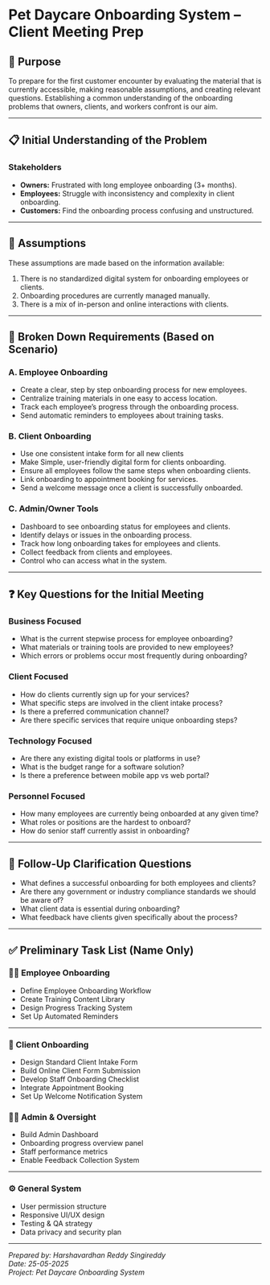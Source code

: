# Pet Daycare Onboarding System – Client Meeting Prep

## 📌 Purpose
To prepare for the first customer encounter by evaluating the material that is currently accessible, making reasonable assumptions, and creating relevant questions. Establishing a common understanding of the onboarding problems that owners, clients, and workers confront is our aim.

---

## 📋 Initial Understanding of the Problem

### Stakeholders
- **Owners:** Frustrated with long employee onboarding (3+ months).
- **Employees:** Struggle with inconsistency and complexity in client onboarding.
- **Customers:** Find the onboarding process confusing and unstructured.

---

## 📂 Assumptions
These assumptions are made based on the information available:
1. There is no standardized digital system for onboarding employees or clients.
2. Onboarding procedures are currently managed manually.
3. There is a mix of in-person and online interactions with clients.

---

## 🧩 Broken Down Requirements (Based on Scenario)

### A. Employee Onboarding
- Create a clear, step by step onboarding process for new employees.
- Centralize training materials in one easy to access location.
- Track each employee’s progress through the onboarding process.
- Send automatic reminders to employees about training tasks.

### B. Client Onboarding
- Use one consistent intake form for all new clients
- Make Simple, user-friendly digital form for clients onboarding.
- Ensure all employees follow the same steps when onboarding clients.
- Link onboarding to appointment booking for services.
- Send a welcome message once a client is successfully onboarded.

### C. Admin/Owner Tools
- Dashboard to see onboarding status for employees and clients.
- Identify delays or issues in the onboarding process.
- Track how long onboarding takes for employees and clients.
- Collect feedback from clients and employees.
- Control who can access what in the system.

---

## ❓ Key Questions for the Initial Meeting

### Business Focused
- What is the current stepwise process for employee onboarding?
- What materials or training tools are provided to new employees?
- Which errors or problems occur most frequently during onboarding?

### Client Focused
- How do clients currently sign up for your services?
- What specific steps are involved in the client intake process?
- Is there a preferred communication channel?
- Are there specific services that require unique onboarding steps?

### Technology Focused
- Are there any existing digital tools or platforms in use?
- What is the budget range for a software solution?
- Is there a preference between mobile app vs web portal?

### Personnel Focused
- How many employees are currently being onboarded at any given time?
- What roles or positions are the hardest to onboard?
- How do senior staff currently assist in onboarding?

---

## 🔄 Follow-Up Clarification Questions

- What defines a successful onboarding for both employees and clients?
- Are there any government or industry compliance standards we should be aware of?
- What client data is essential during onboarding?
- What feedback have clients given specifically about the process?

---

## ✅ Preliminary Task List (Name Only)

### 🧑‍🏫 Employee Onboarding
- Define Employee Onboarding Workflow  
- Create Training Content Library  
- Design Progress Tracking System
- Set Up Automated Reminders  

---

### 🐾 Client Onboarding
- Design Standard Client Intake Form  
- Build Online Client Form Submission  
- Develop Staff Onboarding Checklist
- Integrate Appointment Booking  
- Set Up Welcome Notification System  


### 🧑‍💼 Admin & Oversight
- Build Admin Dashboard  
- Onboarding progress overview panel
- Staff performance metrics
- Enable Feedback Collection System  

---

### ⚙️ General System
- User permission structure
- Responsive UI/UX design
- Testing & QA strategy
- Data privacy and security plan

---

*Prepared by: Harshavardhan Reddy Singireddy*  
*Date: 25-05-2025*  
*Project: Pet Daycare Onboarding System*